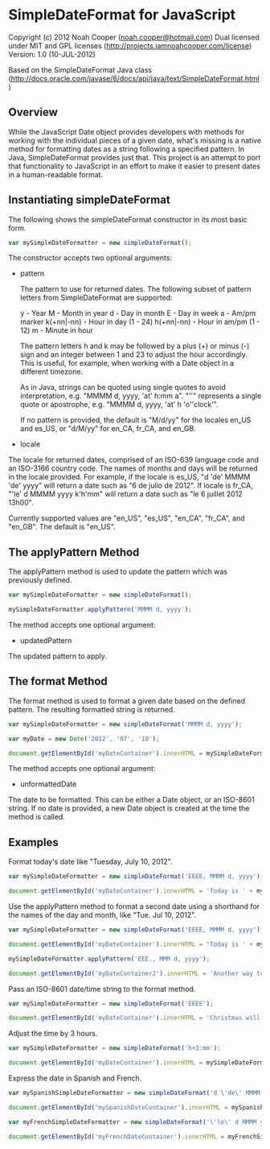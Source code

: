 SimpleDateFormat for JavaScript
===============================

Copyright (c) 2012 Noah Cooper (<noah.cooper@hotmail.com>)
Dual licensed under MIT and GPL licenses (<http://projects.iamnoahcooper.com/license>)
Version: 1.0 (10-JUL-2012)

Based on the SimpleDateFormat Java class 
(<http://docs.oracle.com/javase/6/docs/api/java/text/SimpleDateFormat.html>)

Overview
--------

While the JavaScript Date object provides developers with methods for working with the individual pieces 
of a given date, what's missing is a native method for formatting dates as a string following a specified 
pattern. In Java, SimpleDateFormat provides just that. This project is an attempt to port that 
functionality to JavaScript in an effort to make it easier to present dates in a human-readable format.

Instantiating simpleDateFormat
------------------------------

The following shows the simpleDateFormat constructor in its most basic form. 

```  js
var mySimpleDateFormatter = new simpleDateFormat();
```

The constructor accepts two optional arguments:

 * pattern
 
   The pattern to use for returned dates. The following subset of pattern letters from SimpleDateFormat 
   are supported:
   
   y          - Year
   M          - Month in year
   d          - Day in month
   E          - Day in week
   a          - Am/pm marker
   k(+nn|-nn) - Hour in day (1 - 24)
   h(+nn|-nn) - Hour in am/pm (1 - 12)
   m          - Minute in hour
   
   The pattern letters h and k may be followed by a plus (+) or minus (-) sign and an integer between 
   1 and 23 to adjust the hour accordingly. This is useful, for example, when working with a Date object 
   in a different timezone.
   
   As in Java, strings can be quoted using single quotes to avoid interpretation, e.g. 
   "MMMM d, yyyy, 'at' h:mm a". "''" represents a single quote or apostrophe, e.g. 
   "MMMM d, yyyy, 'at' h 'o''clock'".
   
   If no pattern is provided, the default is "M/d/yy" for the locales en_US and es_US, or "d/M/yy" for 
   en_CA, fr_CA, and en_GB.
   
  * locale
 
   The locale for returned dates, comprised of an ISO-639 language code and an ISO-3166 country code. The 
   names of months and days will be returned in the locale provided. For example, if the locale is es_US, 
   "d 'de' MMMM 'de' yyyy" will return a date such as "6 de julio de 2012". If locale is fr_CA, 
   "'le' d MMMM yyyy k'h'mm" will return a date such as "le 6 juillet 2012 13h00".
   
   Currently supported values are "en_US", "es_US", "en_CA", "fr_CA", and "en_GB". The default is "en_US".

The applyPattern Method
-----------------------

The applyPattern method is used to update the pattern which was previously defined. 

```  js
var mySimpleDateFormatter = new simpleDateFormat();

mySimpleDateFormatter.applyPattern('MMMM d, yyyy');
```

The method accepts one optional argument:

  * updatedPattern
  
   The updated pattern to apply.

The format Method
-----------------

The format method is used to format a given date based on the defined pattern. The resulting formatted 
string is returned.

```  js
var mySimpleDateFormatter = new simpleDateFormat('MMMM d, yyyy');

var myDate = new Date('2012', '07', '10');

document.getElementById('myDateContainer').innerHTML = mySimpleDateFormatter.format(myDate);
```

The method accepts one optional argument:

  * unformattedDate
  
   The date to be formatted. This can be either a Date object, or an ISO-8601 string. If no date is 
   provided, a new Date object is created at the time the method is called.
   
Examples
--------

Format today's date like "Tuesday, July 10, 2012".

```  js
var mySimpleDateFormatter = new simpleDateFormat('EEEE, MMMM d, yyyy');

document.getElementById('myDateContainer').innerHTML = 'Today is ' + mySimpleDateFormatter.format();
```

Use the applyPattern method to format a second date using a shorthand for the names of the day and month, like "Tue. Jul 10, 2012".

```  js
var mySimpleDateFormatter = new simpleDateFormat('EEEE, MMMM d, yyyy');

document.getElementById('myDateContainer').innerHTML = 'Today is ' + mySimpleDateFormatter.format();

mySimpleDateFormatter.applyPattern('EEE., MMM d, yyyy');

document.getElementById('myDateContainer2').innerHTML = 'Another way to express today\'s date would be ' + mySimpleDateFormatter.format();
```

Pass an ISO-8601 date/time string to the format method.

```  js
var mySimpleDateFormatter = new simpleDateFormat('EEEE');

document.getElementById('myDateContainer').innerHTML = 'Christmas will fall on ' + mySimpleDateFormatter.format('2012-12-25T08:00:30.263-05:00') + ' in 2012';
```

Adjust the time by 3 hours.

```  js
var mySimpleDateFormatter = new simpleDateFormat('h+3:mm');

document.getElementById('myDateContainer').innerHTML = mySimpleDateFormatter.format('2012-07-10T20:00:30.263-05:00');
```

Express the date in Spanish and French.

```  js
var mySpanishSimpleDateFormatter = new simpleDateFormat('d \'de\' MMMM \'de\' yyyy', 'es_US');

document.getElementById('mySpanishDateContainer').innerHTML = mySpanishSimpleDateFormatter.format();

var myFrenchSimpleDateFormatter = new simpleDateFormat('\'le\' d MMMM yyyy k\'h\'mm', 'fr_CA');

document.getElementById('myFrenchDateContainer').innerHTML = myFrenchSimpleDateFormatter.format();
```
